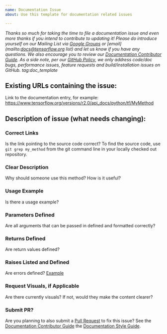 ```yaml
---
name: Documentation Issue
about: Use this template for documentation related issues

---
```


<em>Thanks so much for taking the time to file a documentation issue and even more thanks if you intend to contribute to updating it! Please do introduce yourself on our Mailing List via [Google Groups](https://groups.google.com/a/tensorflow.org/forum/#!forum/docs) or [email](mailto:docs@tensorflow.org list) and let us know if you have any questions. We also encourage you to review our [Documentation Contributor Guide](https://www.tensorflow.org/community/contribute/docs). As a side note, per our [GitHub Policy](https://github.com/tensorflow/tensorflow/blob/master/ISSUES.md), we only address code/doc bugs, performance issues, feature requests and build/installation issues on GitHub. tag:doc_template</em>

## Existing URLs containing the issue:
Link to the documentation entry, for example: https://www.tensorflow.org/versions/r2.0/api_docs/python/tf/MyMethod

## Description of issue (what needs changing):

### Correct Links
Is the link pointing to the source code correct? To find the source code, use `git grep my_method` from the git command line in your locally checked out repository.

### Clear Description
Why should someone use this method? How is it useful?

### Usage Example
Is there a usage example?

### Parameters Defined
Are all arguments that can be passed in defined and formatted correctly?

### Returns Defined
Are return values defined?

### Raises Listed and Defined
Are errors defined? [Example](https://www.tensorflow.org/versions/r2.0/api_docs/python/tf/feature_column/categorical_column_with_vocabulary_file#raises)

### Request Visuals, if Applicable
Are there currently visuals? If not, would they make the content clearer?

### Submit PR?
Are you planning to also submit a [Pull Request](https://help.github.com/en/articles/about-pull-requests) to fix this issue? See the [Documentation Contributor Guide](https://www.tensorflow.org/community/contribute/docs) the [Documentation Style Guide](https://www.tensorflow.org/community/contribute/docs_style).
